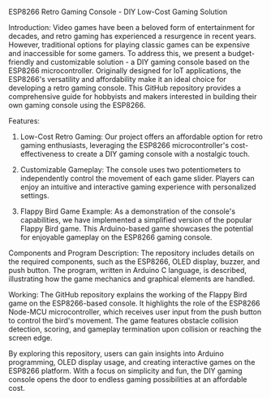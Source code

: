 ESP8266 Retro Gaming Console - DIY Low-Cost Gaming Solution

Introduction:
Video games have been a beloved form of entertainment for decades, and retro gaming has experienced a resurgence in recent years. However, traditional options for playing classic games can be expensive and inaccessible for some gamers. To address this, we present a budget-friendly and customizable solution - a DIY gaming console based on the ESP8266 microcontroller. Originally designed for IoT applications, the ESP8266's versatility and affordability make it an ideal choice for developing a retro gaming console. This GitHub repository provides a comprehensive guide for hobbyists and makers interested in building their own gaming console using the ESP8266.

Features:
1. Low-Cost Retro Gaming: Our project offers an affordable option for retro gaming enthusiasts, leveraging the ESP8266 microcontroller's cost-effectiveness to create a DIY gaming console with a nostalgic touch.

2. Customizable Gameplay: The console uses two potentiometers to independently control the movement of each game slider. Players can enjoy an intuitive and interactive gaming experience with personalized settings.

3. Flappy Bird Game Example: As a demonstration of the console's capabilities, we have implemented a simplified version of the popular Flappy Bird game. This Arduino-based game showcases the potential for enjoyable gameplay on the ESP8266 gaming console.

Components and Program Description:
The repository includes details on the required components, such as the ESP8266, OLED display, buzzer, and push button. The program, written in Arduino C language, is described, illustrating how the game mechanics and graphical elements are handled.

Working:
The GitHub repository explains the working of the Flappy Bird game on the ESP8266-based console. It highlights the role of the ESP8266 Node-MCU microcontroller, which receives user input from the push button to control the bird's movement. The game features obstacle collision detection, scoring, and gameplay termination upon collision or reaching the screen edge.

By exploring this repository, users can gain insights into Arduino programming, OLED display usage, and creating interactive games on the ESP8266 platform. With a focus on simplicity and fun, the DIY gaming console opens the door to endless gaming possibilities at an affordable cost.
